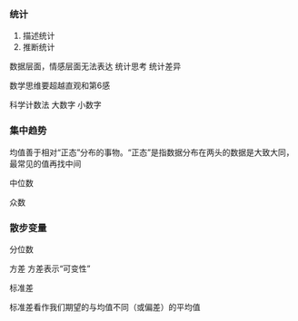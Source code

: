 ### 统计
1. 描述统计
2. 推断统计

数据层面，情感层面无法表达
统计思考 统计差异

数学思维要超越直观和第6感

科学计数法 大数字 小数字

### 集中趋势

均值善于相对“正态”分布的事物。“正态”是指数据分布在两头的数据是大致大同，最常见的值再找中间

中位数 

众数

### 散步变量

分位数

方差 方差表示“可变性”

标准差

标准差看作我们期望的与均值不同（或偏差）的平均值

